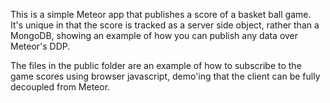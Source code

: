 This is a simple Meteor app that publishes a score of a basket ball game.  It's unique in that the score is tracked as a server side object, rather than a MongoDB, showing an example of how you can publish any data over Meteor's DDP.  

The files in the public folder are an example of how to subscribe to the game scores using browser javascript, demo'ing that the client can be fully decoupled from Meteor. 
